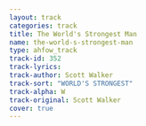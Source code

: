 ```yaml
---
layout: track
categories: track
title: The World's Strongest Man
name: the-world-s-strongest-man
type: ahfow_track
track-id: 352
track-lyrics: 
track-author: Scott Walker
track-sort: "WORLD'S STRONGEST"
track-alpha: W
track-original: Scott Walker
cover: true
---
```

